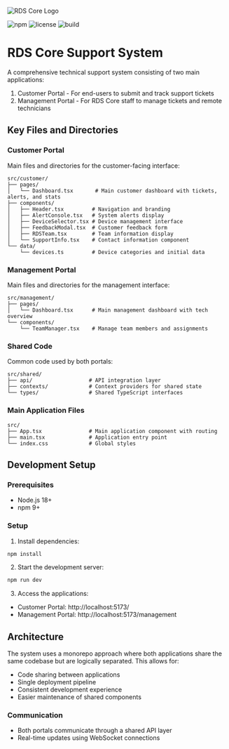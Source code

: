 ![RDS Core Logo](https://via.placeholder.com/150)

![npm](https://img.shields.io/badge/npm-v1.0.0-blue)
![license](https://img.shields.io/badge/license-MIT-green)
![build](https://img.shields.io/badge/build-passing-brightgreen)

# RDS Core Support System

A comprehensive technical support system consisting of two main applications:
1. Customer Portal - For end-users to submit and track support tickets
2. Management Portal - For RDS Core staff to manage tickets and remote technicians

## Key Files and Directories

### Customer Portal
Main files and directories for the customer-facing interface:

```
src/customer/
├── pages/
│   └── Dashboard.tsx       # Main customer dashboard with tickets, alerts, and stats
├── components/
│   ├── Header.tsx         # Navigation and branding
│   ├── AlertConsole.tsx   # System alerts display
│   ├── DeviceSelector.tsx # Device management interface
│   ├── FeedbackModal.tsx  # Customer feedback form
│   ├── RDSTeam.tsx        # Team information display
│   └── SupportInfo.tsx    # Contact information component
└── data/
    └── devices.ts         # Device categories and initial data
```

### Management Portal
Main files and directories for the management interface:

```
src/management/
├── pages/
│   └── Dashboard.tsx      # Main management dashboard with tech overview
└── components/           
    └── TeamManager.tsx    # Manage team members and assignments
```

### Shared Code
Common code used by both portals:

```
src/shared/
├── api/                  # API integration layer
├── contexts/             # Context providers for shared state
└── types/                # Shared TypeScript interfaces
```

### Main Application Files

```
src/
├── App.tsx               # Main application component with routing
├── main.tsx              # Application entry point
└── index.css             # Global styles
```

## Development Setup

### Prerequisites
- Node.js 18+
- npm 9+

### Setup
1. Install dependencies:
```bash
npm install
```

2. Start the development server:
```bash
npm run dev
```

3. Access the applications:
- Customer Portal: http://localhost:5173/
- Management Portal: http://localhost:5173/management

## Architecture

The system uses a monorepo approach where both applications share the same codebase but are logically separated. This allows for:
- Code sharing between applications
- Single deployment pipeline
- Consistent development experience
- Easier maintenance of shared components

### Communication
- Both portals communicate through a shared API layer
- Real-time updates using WebSocket connections
